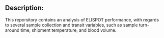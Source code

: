 ## Description: 

This reporsitory contains an analysis of ELISPOT performance, with regards to several sample collection and transit variables, such as sample turn-around time, shipment temperature, and blood volume.


